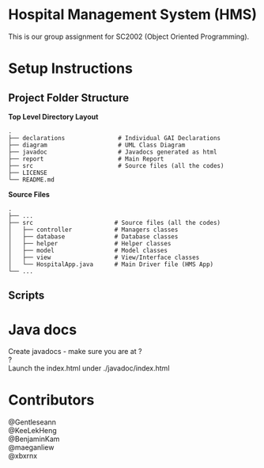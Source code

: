 # Hospital Management System (HMS)
This is our group assignment for SC2002 (Object Oriented Programming).

# Setup Instructions
## Project Folder Structure

**Top Level Directory Layout**
```
.
├── declarations               # Individual GAI Declarations
├── diagram                    # UML Class Diagram
├── javadoc                    # Javadocs generated as html
├── report                     # Main Report
├── src                        # Source files (all the codes)
├── LICENSE
└── README.md
```
**Source Files**
```
.
├── ...
├── src                       # Source files (all the codes)
│   ├── controller            # Managers classes
│   ├── database              # Database classes
│   ├── helper                # Helper classes
│   ├── model                 # Model classes
│   ├── view                  # View/Interface classes
│   └── HospitalApp.java      # Main Driver file (HMS App)
└── ...
```

## Scripts

# Java docs
Create javadocs - make sure you are at ?  
?  
Launch the index.html under ./javadoc/index.html  

# Contributors
@Gentleseann  
@KeeLekHeng  
@BenjaminKam  
@maeganliew  
@xbxrnx  
